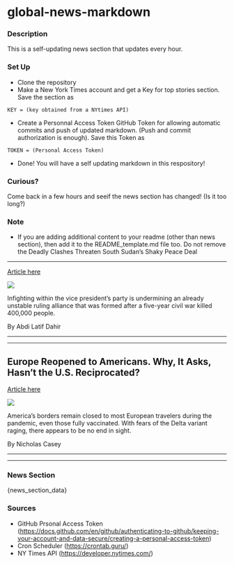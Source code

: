 # global-news-markdown

### Description 
This is a self-updating news section that updates every hour.

### Set Up 
* Clone the repository
* Make a New York Times account and get a Key for top stories section. Save the section as 
 ```
 KEY = (key obtained from a NYtimes API)
 ```
*  Create a Personnal Access Token GitHub Token for allowing automatic commits and push of updated markdown. (Push and commit authorization is enough). Save this Token as 
```
TOKEN = (Personal Access Token)
```
* Done! You will have a self updating markdown in this respository!

### Curious?
Come back in a few hours and seeif the news section has changed! (Is it too long?)

### Note
* If you are adding additional content to your readme (other than news section), then add it to the README_template.md file too. Do not remove the Deadly Clashes Threaten South Sudan’s Shaky Peace Deal
------------------------------------------------------

[Article here](https://www.nytimes.com/2021/08/09/world/africa/deadly-clashes-threaten-south-sudans-shaky-peace-deal.html)

[![](https://static01.nyt.com/images/2021/08/08/world/08southsudan-01/merlin_190582449_1ecb9412-1482-45b1-a8fd-d7c6cf615707-superJumbo.jpg)](https://www.nytimes.com/2021/08/09/world/africa/deadly-clashes-threaten-south-sudans-shaky-peace-deal.html)

Infighting within the vice president’s party is undermining an already unstable ruling alliance that was formed after a five-year civil war killed 400,000 people.

By Abdi Latif Dahir

* * *

* * *

Europe Reopened to Americans. Why, It Asks, Hasn’t the U.S. Reciprocated?
-------------------------------------------------------------------------

[Article here](https://www.nytimes.com/2021/08/10/world/europe/europe-reopened-to-americans-why-it-asks-hasnt-the-us-reciprocated.html)

[![](https://static01.nyt.com/images/2021/08/08/world/08VIRUS-EUROPEANS-TOP/merlin_193050768_5998e323-9939-4926-8309-5fb3dae1e045-superJumbo.jpg)](https://www.nytimes.com/2021/08/10/world/europe/europe-reopened-to-americans-why-it-asks-hasnt-the-us-reciprocated.html)

America’s borders remain closed to most European travelers during the pandemic, even those fully vaccinated. With fears of the Delta variant raging, there appears to be no end in sight.

By Nicholas Casey

* * *

* * *

### News Section 
{news_section_data}


### Sources 
* GitHub Prsonal Access Token (https://docs.github.com/en/github/authenticating-to-github/keeping-your-account-and-data-secure/creating-a-personal-access-token)
* Cron Scheduler (https://crontab.guru/)
* NY Times API (https://developer.nytimes.com/)
